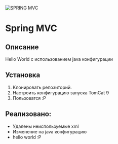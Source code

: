 ![SPRING MVC](https://spring.io/images/spring-logo-2022-dark-2f10e8055653ec50e693eb444291d742.svg)

# Spring MVC

## Описание
Hello World с использованием java конфигурации

## Установка 
1. Клонировать репозиторий.
2. Настроить конфигурацию запуска TomCat 9
3. Пользоватся :P

## Реализовано:
- Удалены неиспользуемые xml
- Изменение на java конфигурацию
- hello world :P

